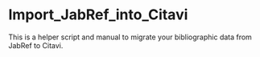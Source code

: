# Import_JabRef_into_Citavi
This is a helper script and manual to migrate your bibliographic data from JabRef to Citavi.
